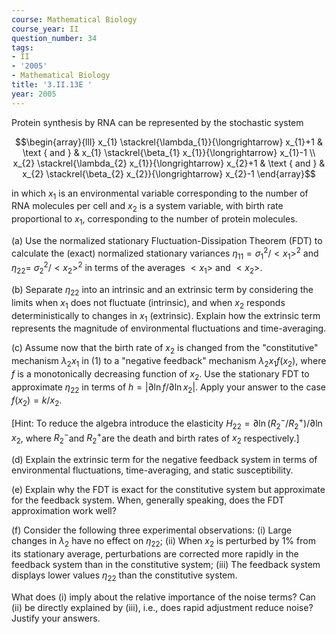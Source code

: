```yaml
---
course: Mathematical Biology
course_year: II
question_number: 34
tags:
- II
- '2005'
- Mathematical Biology
title: '3.II.13E '
year: 2005
---
```



Protein synthesis by RNA can be represented by the stochastic system

$$\begin{array}{lll}
x_{1} \stackrel{\lambda_{1}}{\longrightarrow} x_{1}+1 & \text { and } & x_{1} \stackrel{\beta_{1} x_{1}}{\longrightarrow} x_{1}-1 \\
x_{2} \stackrel{\lambda_{2} x_{1}}{\longrightarrow} x_{2}+1 & \text { and } & x_{2} \stackrel{\beta_{2} x_{2}}{\longrightarrow} x_{2}-1
\end{array}$$

in which $x_{1}$ is an environmental variable corresponding to the number of RNA molecules per cell and $x_{2}$ is a system variable, with birth rate proportional to $x_{1}$, corresponding to the number of protein molecules.

(a) Use the normalized stationary Fluctuation-Dissipation Theorem (FDT) to calculate the (exact) normalized stationary variances $\eta_{11}=\sigma_{1}^{2} /<x_{1}>^{2}$ and $\eta_{22}=$ $\sigma_{2}^{2} /<x_{2}>^{2}$ in terms of the averages $<x_{1}>$ and $<x_{2}>$.

(b) Separate $\eta_{22}$ into an intrinsic and an extrinsic term by considering the limits when $x_{1}$ does not fluctuate (intrinsic), and when $x_{2}$ responds deterministically to changes in $x_{1}$ (extrinsic). Explain how the extrinsic term represents the magnitude of environmental fluctuations and time-averaging.

(c) Assume now that the birth rate of $x_{2}$ is changed from the "constitutive" mechanism $\lambda_{2} x_{1}$ in (1) to a "negative feedback" mechanism $\lambda_{2} x_{1} f\left(x_{2}\right)$, where $f$ is a monotonically decreasing function of $x_{2}$. Use the stationary FDT to approximate $\eta_{22}$ in terms of $h=\left|\partial \ln f / \partial \ln x_{2}\right|$. Apply your answer to the case $f\left(x_{2}\right)=k / x_{2}$.

[Hint: To reduce the algebra introduce the elasticity $H_{22}=\partial \ln \left(R_{2}^{-} / R_{2}^{+}\right) / \partial \ln x_{2}$, where $R_{2}^{-}$and $R_{2}^{+}$are the death and birth rates of $x_{2}$ respectively.]

(d) Explain the extrinsic term for the negative feedback system in terms of environmental fluctuations, time-averaging, and static susceptibility.

(e) Explain why the FDT is exact for the constitutive system but approximate for the feedback system. When, generally speaking, does the FDT approximation work well?

(f) Consider the following three experimental observations: (i) Large changes in $\lambda_{2}$ have no effect on $\eta_{22}$; (ii) When $x_{2}$ is perturbed by $1 \%$ from its stationary average, perturbations are corrected more rapidly in the feedback system than in the constitutive system; (iii) The feedback system displays lower values $\eta_{22}$ than the constitutive system.

What does (i) imply about the relative importance of the noise terms? Can (ii) be directly explained by (iii), i.e., does rapid adjustment reduce noise? Justify your answers.